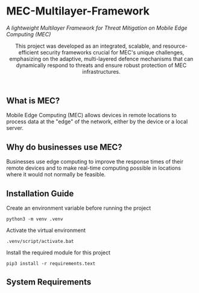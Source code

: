 # MEC-Multilayer-Framework
_A lightweight Multilayer Framework for Threat Mitigation on Mobile Edge Computing (MEC)_

<header>
This project was developed as an integrated, scalable, and resource-efficient security frameworks crucial for MEC's unique challenges, emphasizing on the adaptive, multi-layered defence mechanisms that can dynamically respond to threats and ensure robust protection of MEC infrastructures. 
</header>

## What is MEC?
Mobile Edge Computing (MEC) allows devices in remote locations to process data at the "edge" of the network, either by the device or a local server.

## Why do businesses use MEC?
Businesses use edge computing to improve the response times of their remote devices and to make real-time computing possible in locations where it would not normally be feasible.


## Installation Guide
Create an environment variable before running the project

```
python3 -m venv .venv
```
Activate the virtual environment
```
.venv/script/activate.bat
```
Install the required module for this project
```
pip3 install -r requirements.text
```

## System Requirements


